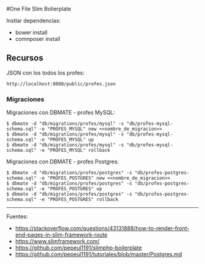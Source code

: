 #One File Slim Bolierplate

Instlar dependencias:

+ bower install
+ comnposer install

## Recursos

JSON con los todos los profes:

    http://localhost:8080/public/profes.json

### Migraciones

Migraciones con DBMATE - profes MySQL:

    $ dbmate -d "db/migrations/profes/mysql" -s "db/profes-mysql-schema.sql" -e "PROFES_MYSQL" new <<nombre_de_migracion>>
    $ dbmate -d "db/migrations/profes/mysql" -s "db/profes-mysql-schema.sql" -e "PROFES_MYSQL" up
    $ dbmate -d "db/migrations/profes/mysql" -s "db/profes-mysql-schema.sql" -e "PROFES_MYSQL" rollback

Migraciones con DBMATE - profes Postgres:

    $ dbmate -d "db/migrations/profes/postgres" -s "db/profes-postgres-schema.sql" -e "PROFES_POSTGRES" new <<nombre_de_migracion>>
    $ dbmate -d "db/migrations/profes/postgres" -s "db/profes-postgres-schema.sql" -e "PROFES_POSTGRES" up
    $ dbmate -d "db/migrations/profes/postgres" -s "db/profes-postgres-schema.sql" -e "PROFES_POSTGRES" rollback

---

Fuentes:

+ https://stackoverflow.com/questions/43131888/how-to-render-front-end-pages-in-slim-framework-route
+ https://www.slimframework.com/
+ https://github.com/pepeul1191/slimphp-boilerplate
+ https://github.com/pepeul1191/tutoriales/blob/master/Postgres.md
